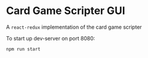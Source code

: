 # Card Game Scripter GUI

A `react-redux` implementation of the card game scripter

To start up dev-server on port 8080:
```
npm run start
```
